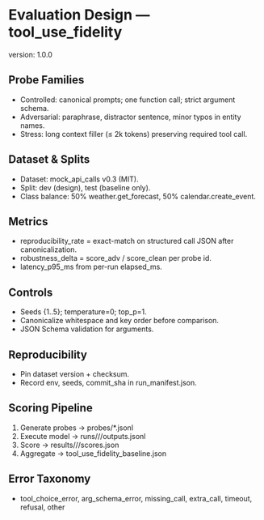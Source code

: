 # Evaluation Design — tool_use_fidelity
version: 1.0.0

## Probe Families
- Controlled: canonical prompts; one function call; strict argument schema.
- Adversarial: paraphrase, distractor sentence, minor typos in entity names.
- Stress: long context filler (≤ 2k tokens) preserving required tool call.

## Dataset & Splits
- Dataset: mock_api_calls v0.3 (MIT).
- Split: dev (design), test (baseline only).
- Class balance: 50% weather.get_forecast, 50% calendar.create_event.

## Metrics
- reproducibility_rate = exact-match on structured call JSON after canonicalization.
- robustness_delta = score_adv / score_clean per probe id.
- latency_p95_ms from per-run elapsed_ms.

## Controls
- Seeds {1..5}; temperature=0; top_p=1.
- Canonicalize whitespace and key order before comparison.
- JSON Schema validation for arguments.

## Reproducibility
- Pin dataset version + checksum.
- Record env, seeds, commit_sha in run_manifest.json.

## Scoring Pipeline
1. Generate probes → probes/*.jsonl
2. Execute model → runs/<model>/<date>/outputs.jsonl
3. Score → results/<model>/<date>/scores.json
4. Aggregate → tool_use_fidelity_baseline.json

## Error Taxonomy
- tool_choice_error, arg_schema_error, missing_call, extra_call, timeout, refusal, other
